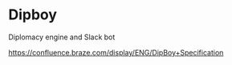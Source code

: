 # Dipboy

Diplomacy engine and Slack bot

https://confluence.braze.com/display/ENG/DipBoy+Specification
